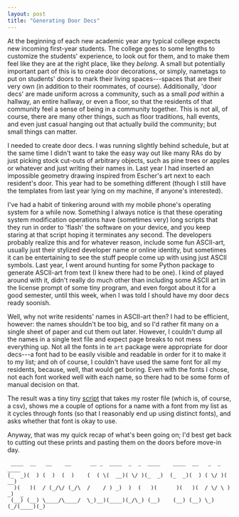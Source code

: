 ```yaml
---
layout: post
title: "Generating Door Decs"
---
```


At the beginning of each new academic year any typical college expects new
incoming first-year students. The college goes to some lengths to customize the
students' experience, to look out for them, and to make them feel like they are
at the right place, like they _belong_. A small but potentially important part
of this is to create door decorations, or simply, nametags to put on students'
doors to mark their living spaces---spaces that are their very own (in addition
to their roommates, of course). Additionally, 'door decs' are made uniform
across a community, such as a small _pod_ within a hallway, an entire hallway,
or even a floor, so that the residents of that community feel a sense of being
in a community together. This is not all, of course, there are many other
things, such as floor traditions, hall events, and even just casual hanging out
that actually build the community; but small things can matter.

I needed to create door decs. I was running slightly behind schedule, but at the
same time I didn't want to take the easy way out like many RAs do by just
picking stock cut-outs of arbitrary objects, such as pine trees or apples or
whatever and just writing their names in. Last year I had inserted an impossible
geometry drawing inspired from Escher's art next to each resident's door. This
year had to be something different (though I still have the templates from last
year lying on my machine, if anyone's interested).

I've had a habit of tinkering around with my mobile phone's operating system for
a while now. Something I always notice is that these operating system
modification operations have (sometimes very) long scripts that they run in
order to 'flash' the software on your device, and you keep staring at that
script hoping it terminates any second. The developers probably realize this and
for whatever reason, include some fun ASCII-art, usually just their stylized
developer name or online identity, but sometimes it can be entertaining to see
the stuff people come up with using just ASCII symbols. Last year, I went around 
hunting for some Python package to generate ASCII-art from text (I knew there
had to be one). I kind of played around with it, didn't really do much other
than including some ASCII art in the license prompt of some tiny program, and
even forgot about it for a good semester, until this week, when I was told I
should have my door decs ready soonish. 

Well, why not write residents' names in ASCII-art then? I had to be efficient,
however: the names shouldn't be too big, and so I'd rather fit many on a single
sheet of paper and cut them out later. However, I couldn't dump all the names in
a single text file and expect page breaks to not mess everything up. Not all the
fonts in te `art` package were appropriate for door decs---a font had to be
easily visible and readable in order for it to make it to my list; and oh of
course, I couldn't have used the same font for all my residents, because, well,
that would get boring. Even with the fonts I chose, not each font worked well
with each name, so there had to be some form of manual decision on that.

The result was a tiny tiny
[script](https://gist.github.com/aalok-sathe/5f1a4f15bc17127966605deda64fb386)
that takes my roster file (which is, of course, a csv), shows me a couple of
options for a name with a font from my list as it cycles through fonts (so that
I reasonably end up using distinct fonts), and asks whether that font is okay to
use.

Anyway, that was my quick recap of what's been going on; I'd best get back to
cutting out these prints and pasting them on the doors before move-in day.

```
 ____  __   __    __      __ _  ____  _  _  ____    ____  __   _  _  ____      
(_  _)(  ) (  )  (  )    (  ( \(  __)( \/ )(_  _)  (_  _)(  ) ( \/ )(  __)     
  )(   )(  / (_/\/ (_/\  /    / ) _)  )  (   )(      )(   )(  / \/ \ ) _)  _   
 (__) (__) \____/\____/  \_)__)(____)(_/\_) (__)    (__) (__) \_)(_/(____)(_) 

```

